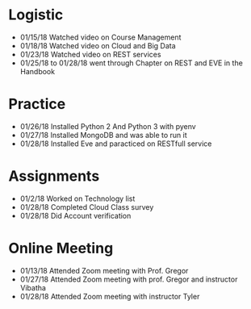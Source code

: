 
Logistic
===

* 01/15/18 Watched video on Course Management
* 01/18/18 Watched video on Cloud and Big Data
* 01/23/18 Watched video on REST services
* 01/25/18 to 01/28/18 went through Chapter on REST and EVE in the Handbook

Practice
===

* 01/26/18 Installed Python 2 And Python 3 with pyenv
* 01/27/18 Installed MongoDB and was able to run it
* 01/28/18 Installed Eve and paracticed on RESTfull service

Assignments
=====

* 01/2/18 Worked on Technology list
* 01/28/18 Completed Cloud Class survey
* 01/28/18 Did Account verification

Online Meeting
======

* 01/13/18 Attended Zoom meeting with Prof. Gregor
* 01/27/18 Attended Zoom meeting with prof. Gregor and instructor Vibatha
* 01/28/18 Attended Zoom meeting with instructor Tyler
